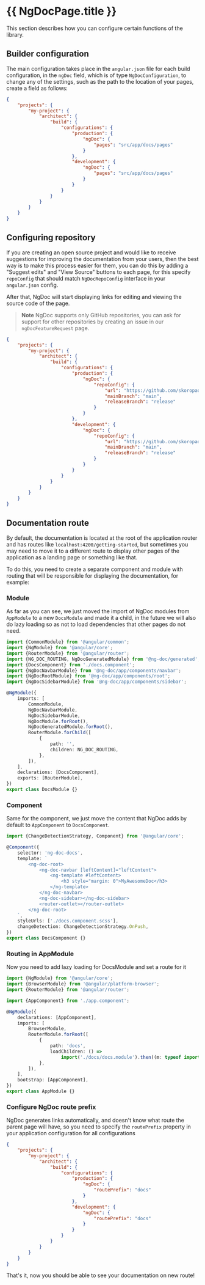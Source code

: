 # {{ NgDocPage.title }}

This section describes how you can configure certain functions of the library.

## Builder configuration

The main configuration takes place in the `angular.json` file for each build configuration, in
the `ngDoc` field, which is of type `NgDocConfiguration`, to change any of the settings, such as the
path to the location of your pages, create a field as follows:

```json
{
	"projects": {
		"my-project": {
			"architect": {
				"build": {
					"configurations": {
						"production": {
							"ngDoc": {
								"pages": "src/app/docs/pages"
							}
						},
						"development": {
							"ngDoc": {
								"pages": "src/app/docs/pages"
							}
						}
					}
				}
			}
		}
	}
}
```

## Configuring repository

If you are creating an open source project and would like to receive suggestions for improving the
documentation from your users, then the best way is to make this process easier for them, you can do
this by adding a "Suggest edits" and "View Source" buttons to each page, for this
specify `repoConfig`
that should match `NgDocRepoConfig` interface in your `angular.json` config.

After that, NgDoc will start displaying links for editing and viewing the source code of the page.

> **Note**
> NgDoc supports only GitHub repositories, you can ask for support for other repositories by
> creating an issue in our `ngDocFeatureRequest` page.

```json
{
	"projects": {
		"my-project": {
			"architect": {
				"build": {
					"configurations": {
						"production": {
							"ngDoc": {
								"repoConfig": {
									"url": "https://github.com/skoropadas/ng-doc",
									"mainBranch": "main",
									"releaseBranch": "release"
								}
							}
						},
						"development": {
							"ngDoc": {
								"repoConfig": {
									"url": "https://github.com/skoropadas/ng-doc",
									"mainBranch": "main",
									"releaseBranch": "release"
								}
							}
						}
					}
				}
			}
		}
	}
}
```

## Documentation route

By default, the documentation is located at the root of the application router and has routes
like `localhost:4200/getting-started`, but sometimes you may need to move it to a different route
to display other pages of the application as a landing page or something like that.

To do this, you need to create a separate component and module with routing that will be responsible
for displaying the documentation, for example:

### Module

As far as you can see, we just moved the import of NgDoc modules from `AppModule` to a
new `DocsModule`
and made it a child, in the future we will also do lazy loading so as not to load dependencies that
other pages do not need.

```typescript
import {CommonModule} from '@angular/common';
import {NgModule} from '@angular/core';
import {RouterModule} from '@angular/router';
import {NG_DOC_ROUTING, NgDocGeneratedModule} from '@ng-doc/generated';
import {DocsComponent} from './docs.component';
import {NgDocNavbarModule} from '@ng-doc/app/components/navbar';
import {NgDocRootModule} from '@ng-doc/app/components/root';
import {NgDocSidebarModule} from '@ng-doc/app/components/sidebar';

@NgModule({
	imports: [
		CommonModule,
		NgDocNavbarModule,
		NgDocSidebarModule,
		NgDocModule.forRoot(),
		NgDocGeneratedModule.forRoot(),
		RouterModule.forChild([
			{
				path: '',
				children: NG_DOC_ROUTING,
			},
		]),
	],
	declarations: [DocsComponent],
	exports: [RouterModule],
})
export class DocsModule {}
```

### Component

Same for the component, we just move the content that NgDoc adds by default to `AppComponent` to
`DocsComponent`.

```typescript
import {ChangeDetectionStrategy, Component} from '@angular/core';

@Component({
	selector: 'ng-doc-docs',
	template: `
		<ng-doc-root>
			<ng-doc-navbar [leftContent]="leftContent">
				<ng-template #leftContent>
					<h3 style="margin: 0">MyAwesomeDoc</h3>
				</ng-template>
			</ng-doc-navbar>
			<ng-doc-sidebar></ng-doc-sidebar>
			<router-outlet></router-outlet>
		</ng-doc-root>
	`,
	styleUrls: ['./docs.component.scss'],
	changeDetection: ChangeDetectionStrategy.OnPush,
})
export class DocsComponent {}
```

### Routing in AppModule

Now you need to add lazy loading for DocsModule and set a route for it

```typescript
import {NgModule} from '@angular/core';
import {BrowserModule} from '@angular/platform-browser';
import {RouterModule} from '@angular/router';

import {AppComponent} from './app.component';

@NgModule({
	declarations: [AppComponent],
	imports: [
		BrowserModule,
		RouterModule.forRoot([
			{
				path: 'docs',
				loadChildren: () =>
					import('./docs/docs.module').then((m: typeof import('./docs/docs.module')) => m.DocsModule),
			},
		]),
	],
	bootstrap: [AppComponent],
})
export class AppModule {}
```

### Configure NgDoc route prefix

NgDoc generates links automatically, and doesn't know what route the parent page will have, so you
need to specify the `routePrefix` property in your application configuration for all configurations

```json
{
	"projects": {
		"my-project": {
			"architect": {
				"build": {
					"configurations": {
						"production": {
							"ngDoc": {
								"routePrefix": "docs"
							}
						},
						"development": {
							"ngDoc": {
								"routePrefix": "docs"
							}
						}
					}
				}
			}
		}
	}
}
```

That's it, now you should be able to see your documentation on new route!
